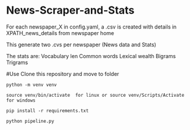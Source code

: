 # News-Scraper-and-Stats

For each newspaper_X in config.yaml, a .csv is created with details in XPATH_news_details from newspaper home

This generate two .cvs per newspaper (News data and Stats) 

The stats are:
    Vocabulary len
    Common words
    Lexical wealth
    Bigrams
    Trigrams

#Use
    Clone this repository and move to folder

    python -m venv venv

    source venv/bin/activate  for linux or source venv/Scripts/Activate for windows

    pip install -r requirements.txt

    python pipeline.py

